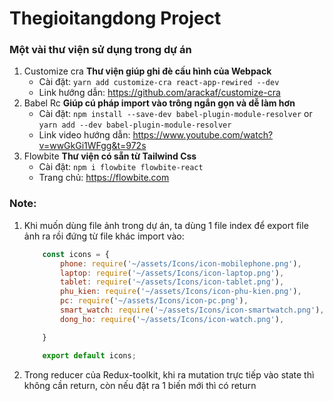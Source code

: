 # Thegioitangdong Project
### Một vài thư viện sử dụng trong dự án
1. Customize cra
    **Thư viện giúp ghi đè cấu hình của Webpack**
    * Cài đặt: 
        `
            yarn add customize-cra react-app-rewired --dev
        `
    * Link hướng dẫn: https://github.com/arackaf/customize-cra
2. Babel Rc
    **Giúp cú pháp import vào trông ngắn gọn và dễ làm hơn**
    * Cài đặt:
        `
            npm install --save-dev babel-plugin-module-resolver
        `
        or
        `
            yarn add --dev babel-plugin-module-resolver
        `
    * Link video hướng dẫn: https://www.youtube.com/watch?v=wwGkGi1WFgg&t=972s
3. Flowbite
    **Thư viện có sẵn từ Tailwind Css**
    * Cài đặt:
        `
            npm i flowbite flowbite-react
        `
    * Trang chủ: https://flowbite.com

### Note:
1. Khi muốn dùng file ảnh trong dự án, ta dùng 1 file index để export file ảnh ra rồi đứng từ file khác import vào:
    ```javascript
        const icons = {
            phone: require('~/assets/Icons/icon-mobilephone.png'),
            laptop: require('~/assets/Icons/icon-laptop.png'),
            tablet: require('~/assets/Icons/icon-tablet.png'),
            phu_kien: require('~/assets/Icons/icon-phu-kien.png'),
            pc: require('~/assets/Icons/icon-pc.png'),
            smart_watch: require('~/assets/Icons/icon-smartwatch.png'),
            dong_ho: require('~/assets/Icons/icon-watch.png'),

        }

        export default icons;
    ```

2. Trong reducer của Redux-toolkit, khi ra mutation trực tiếp vào state thì không cần return, còn nếu đặt ra 1 biến mới thì có return